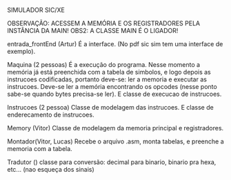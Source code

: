 SIMULADOR SIC/XE

OBSERVAÇÃO: ACESSEM A MEMÓRIA E OS REGISTRADORES PELA INSTÂNCIA DA MAIN!
OBS2: A CLASSE MAIN É O LIGADOR!

entrada_frontEnd (Artur)
É a interface. (No pdf sic sim tem uma interface de exemplo).

Maquina (2 pessoas)
É a execução do programa. Nesse momento a memória já está preenchida com a tabela de simbolos, e logo depois as instrucoes codificadas, portanto deve-se: ler a memoria e executar as instrucoes.
Deve-se ler a memória encontrando os opcodes (nesse ponto sabe-se quando bytes precisa-se ler). E classe de execucao de instrucoes.

Instrucoes (2 pessoa)
Classe de modelagem das instrucoes. E classe de enderecamento de instrucoes.

Memory (Vitor)
Classe de modelagem da memoria principal e registradores.

Montador(Vitor, Lucas)
Recebe o arquivo .asm, monta tabelas, e preenche a memoria com a tabela.

Tradutor ()
classe para conversão: decimal para binario, binario pra hexa, etc... (nao esqueça dos sinais)

